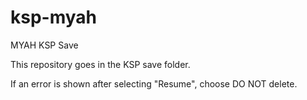 ksp-myah
========

MYAH KSP Save

This repository goes in the KSP save folder.

If an error is shown after selecting "Resume", choose DO NOT delete.
